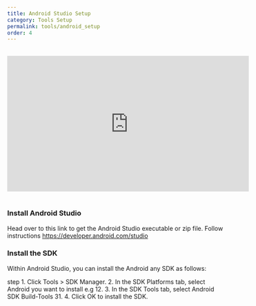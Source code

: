 ```yaml
---
title: Android Studio Setup
category: Tools Setup
permalink: tools/android_setup
order: 4
---
```


<br/>
<iframe width="560" height="315" src="https://www.youtube.com/embed/Zyj1fEJ72lA" frameborder="0" allow="accelerometer; autoplay; clipboard-write; encrypted-media; gyroscope; picture-in-picture" allowfullscreen></iframe>

<br/>
<br/>

### Install Android Studio

Head over to this link to get the Android Studio executable or zip file. Follow instructions 
https://developer.android.com/studio

### Install the SDK
Within Android Studio, you can install the Android any SDK as follows:

step 1. Click Tools > SDK Manager.
2. In the SDK Platforms tab, select Android you want to install e.g 12.
3. In the SDK Tools tab, select Android SDK Build-Tools 31.
4. Click OK to install the SDK.

